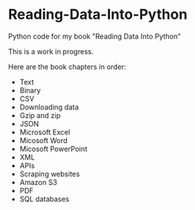 # Reading-Data-Into-Python
Python code for my book "Reading Data Into Python"

This is a work in progress.

Here are the book chapters in order:
* Text
* Binary
* CSV
* Downloading data
* Gzip and zip
* JSON
* Microsoft Excel
* Micosoft Word
* Micosoft PowerPoint
* XML
* APIs
* Scraping websites
* Amazon S3
* PDF
* SQL databases
